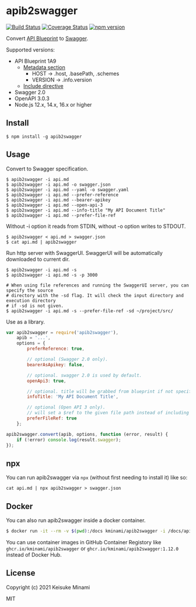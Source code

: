 # apib2swagger

[![Build Status](https://travis-ci.org/kminami/apib2swagger.svg?branch=master)](https://travis-ci.org/kminami/apib2swagger)
[![Coverage Status](https://coveralls.io/repos/github/kminami/apib2swagger/badge.svg?branch=master)](https://coveralls.io/github/kminami/apib2swagger?branch=master)
[![npm version](https://badge.fury.io/js/apib2swagger.svg)](https://badge.fury.io/js/apib2swagger)

Convert [API Blueprint][] to [Swagger][].

Supported versions:
- API Blueprint 1A9
    - [Metadata section](https://github.com/apiaryio/api-blueprint/blob/master/API%20Blueprint%20Specification.md#def-metadata-section)
        - HOST -> .host, .basePath, .schemes
        - VERSION -> .info.version
    - [Include directive](https://github.com/danielgtaylor/aglio#including-files)
- Swagger 2.0
- OpenAPI 3.0.3
- Node.js 12.x, 14.x, 16.x or higher

## Install

```
$ npm install -g apib2swagger
```

## Usage

Convert to Swagger specification.
```shell
$ apib2swagger -i api.md
$ apib2swagger -i api.md -o swagger.json
$ apib2swagger -i api.md --yaml -o swagger.yaml
$ apib2swagger -i api.md --prefer-reference
$ apib2swagger -i api.md --bearer-apikey
$ apib2swagger -i api.md --open-api-3
$ apib2swagger -i api.md --info-title "My API Document Title"
$ apib2swagger -i api.md --prefer-file-ref
```

Without -i option it reads from STDIN, without -o option writes to STDOUT.
```shell
$ apib2swagger < api.md > swagger.json
$ cat api.md | apib2swagger
```

Run http server with SwaggerUI.
SwaggerUI will be automatically downloaded to current dir.
```shell
$ apib2swagger -i api.md -s
$ apib2swagger -i api.md -s -p 3000

# When using file references and running the SwaggerUI server, you can specify the source
# directory with the -sd flag. It will check the input directory and execution directory
# if -sd is not given.
$ apib2swagger -i api.md -s --prefer-file-ref -sd ~/project/src/
```

Use as a library.
```javascript
var apib2swagger = require('apib2swagger'),
    apib = '...',
    options = { 
        preferReference: true, 

        // optional (Swagger 2.0 only).
        bearerAsApikey: false,

        // optional. swagger 2.0 is used by default.
        openApi3: true, 

        // optional. title will be grabbed from blueprint if not specified.
        infoTitle: 'My API Document Title', 

        // optional (Open API 3 only). 
        // will set a $ref to the given file path instead of including the file contents.
        preferFileRef: true 
    };

apib2swagger.convert(apib, options, function (error, result) {
    if (!error) console.log(result.swagger);
});
```

## npx

You can run apib2swagger via `npx` (without first needing to install it) like so:
```
cat api.md | npx apib2swagger > swagger.json
```

## Docker
You can also run apib2swagger inside a docker container.

```bash
$ docker run -it --rm -v $(pwd):/docs kminami/apib2swagger -i /docs/api.md -o /docs/swagger.json
```

You can use container images in GitHub Container Registory like `ghcr.io/kminami/apib2swagger` or `ghcr.io/kminami/apib2swagger:1.12.0` instead of Docker Hub.

## License

Copyright (c) 2021 Keisuke Minami

MIT

[API Blueprint]: https://apiblueprint.org/ "API Blueprint"
[Swagger]: http://swagger.io/ "Swagger"
